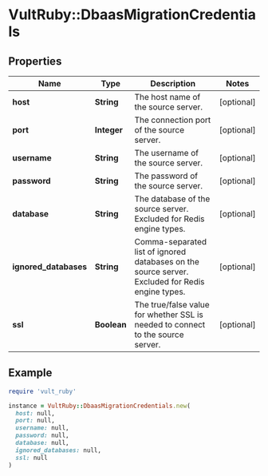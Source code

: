 # VultRuby::DbaasMigrationCredentials

## Properties

| Name | Type | Description | Notes |
| ---- | ---- | ----------- | ----- |
| **host** | **String** | The host name of the source server. | [optional] |
| **port** | **Integer** | The connection port of the source server. | [optional] |
| **username** | **String** | The username of the source server. | [optional] |
| **password** | **String** | The password of the source server. | [optional] |
| **database** | **String** | The database of the source server. Excluded for Redis engine types. | [optional] |
| **ignored_databases** | **String** | Comma-separated list of ignored databases on the source server. Excluded for Redis engine types. | [optional] |
| **ssl** | **Boolean** | The true/false value for whether SSL is needed to connect to the source server. | [optional] |

## Example

```ruby
require 'vult_ruby'

instance = VultRuby::DbaasMigrationCredentials.new(
  host: null,
  port: null,
  username: null,
  password: null,
  database: null,
  ignored_databases: null,
  ssl: null
)
```


